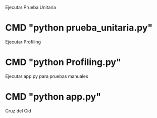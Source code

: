 
Ejecutar Prueba Unitaria
# CMD "python prueba_unitaria.py"

Ejecutar Profiling
# CMD "python Profiling.py"

Ejecutar app.py para pruebas manuales
# CMD "python app.py"



Cruz del Cid
